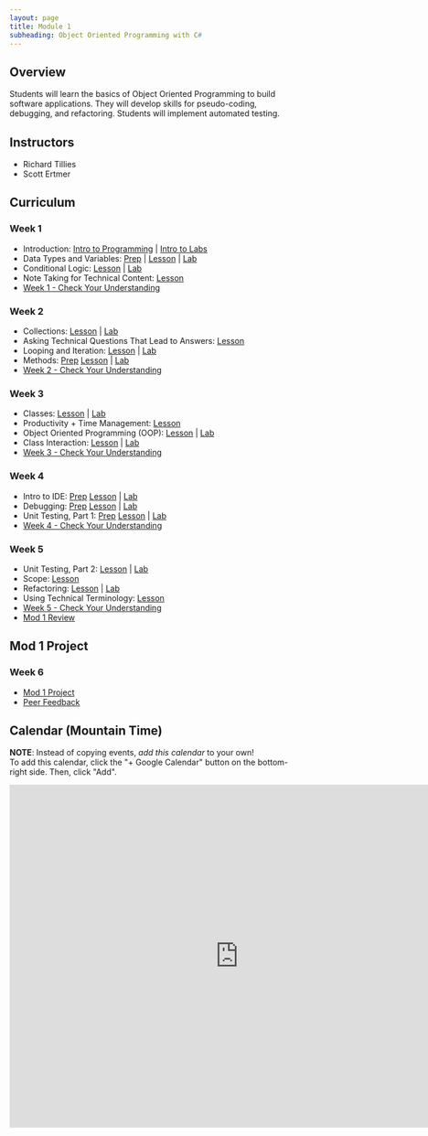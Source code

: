```yaml
---
layout: page
title: Module 1
subheading: Object Oriented Programming with C#
---
```


## Overview
Students will learn the basics of Object Oriented Programming to build software applications.  They will develop skills for pseudo-coding, debugging, and refactoring.  Students will implement automated testing.

## Instructors

* Richard Tillies
* Scott Ertmer

## Curriculum

### Week 1
* Introduction: [Intro to Programming](./lessons/Week1/introToProgramming) &#124; [Intro to Labs](./labs/Week1/IntroToLabs)
* Data Types and Variables: [Prep](./preparation/Week1/DatatypesAndVariables) &#124; [Lesson](./lessons/Week1/DatatypesAndVariables.md) &#124; [Lab](./labs/Week1/DatatypesAndVariables)
* Conditional Logic: [Lesson](./lessons/Week1/ConditionalLogic) &#124; [Lab](./labs/Week1/ConditionalLogic)
* Note Taking for Technical Content: [Lesson](./lessons/Week1/NoteTaking.md)
* [Week 1 - Check Your Understanding](./lessons/Week1/CFUReview)


### Week 2
* Collections: [Lesson](./lessons/Week2/Collections) &#124; [Lab](./labs/Week2/Collections)
* Asking Technical Questions That Lead to Answers: [Lesson](./lessons/Week2/AskingTechnicalQuestions)
* Looping and Iteration: [Lesson](./lessons/Week2/Looping) &#124; [Lab](./labs/Week2/Looping)
* Methods: [Prep](./preparation/Week2/Methods) [Lesson](./lessons/Week2/Methods) &#124; [Lab](./labs/Week2/Methods)
* [Week 2 - Check Your Understanding](./lessons/Week2/CFUReview)

### Week 3
* Classes: [Lesson](./lessons/Week3/Classes) &#124; [Lab](./labs/Week3/Classes)
* Productivity + Time Management: [Lesson](./lessons/Week3/ProductivityTimeMGMT)
* Object Oriented Programming (OOP): [Lesson](./lessons/Week3/OOP) &#124; [Lab](./labs/Week3/OOP)
* Class Interaction: [Lesson](./lessons/Week3/ClassInteraction) &#124; [Lab](./labs/Week3/ClassInteraction)
* [Week 3 - Check Your Understanding](./lessons/Week3/CFUReview)

### Week 4
* Intro to IDE: [Prep](./preparation/Week4/IDE) [Lesson](./lessons/Week4/IntroToIDE) &#124; [Lab](./labs/Week4/IntrotoIDE)
* Debugging: [Prep](./preparation/Week4/Debugging) [Lesson](./lessons/Week4/Debugging) &#124; [Lab](./labs/Week4/Debugging)
* Unit Testing, Part 1: [Prep](./preparation/Week4/UnitTesting) [Lesson](./lessons/Week4/UnitTestingI) &#124; [Lab](./labs/Week4/UnitTestingI)
* [Week 4 - Check Your Understanding](./lessons/Week4/CFUReview)

### Week 5
* Unit Testing, Part 2: [Lesson](./lessons/Week5/UnitTestingII) &#124; [Lab](./labs/Week5/UnitTestingII)
* Scope: [Lesson](./lessons/Week5/Scope)
* Refactoring: [Lesson](./lessons/Week5/Refactoring) &#124; [Lab](./labs/Week5/Refactoring)
* Using Technical Terminology: [Lesson](./lessons/Week5/TechnicalTerminology)
* [Week 5 - Check Your Understanding](./lessons/Week5/CFUReview)
* [Mod 1 Review](./lessons/Week5/Mod1Review)

## Mod 1 Project
### Week 6
* [Mod 1 Project](./project/Mod1Project)
* [Peer Feedback](./project/PeerFeedback)

## Calendar (Mountain Time)
**NOTE**: Instead of copying events, _add this calendar_ to your own! <br>
To add this calendar, click the "+ Google Calendar" button on the bottom-right side. Then, click "Add".

<iframe src="https://calendar.google.com/calendar/embed?src=c_2o0kim19g8e75ag554m39v2ijs%40group.calendar.google.com&ctz=America%2FDenver&mode=week" style="border: 0" width="800" height="600" frameborder="0" scrolling="no"></iframe>
